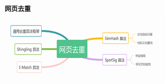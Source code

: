 ## 网页去重

<div align="center">    
    <img src="https://github.com/lichangao1826/SearchEngine-Learning/blob/master/resources/%E7%BD%91%E9%A1%B5%E5%8E%BB%E9%87%8D.png" height=200px />
</div>
